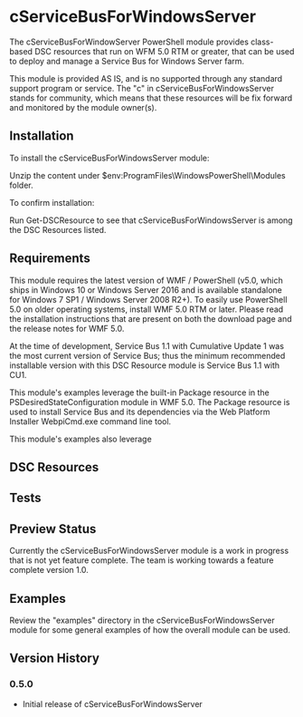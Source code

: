 # cServiceBusForWindowsServer

The cServiceBusForWindowServer PowerShell module provides class-based DSC resources that run on WFM 5.0 RTM or greater, that can be used to deploy and manage a Service Bus for Windows Server farm.

This module is provided AS IS, and is no supported through any standard support program or service.
The "c" in cServiceBusForWindowsServer stands for community, which means that these resources will be fix forward and monitored by the module owner(s).

## Installation

To install the cServiceBusForWindowsServer module:

Unzip the content under $env:ProgramFiles\WindowsPowerShell\Modules folder.

To confirm installation:

Run Get-DSCResource to see that cServiceBusForWindowsServer is among the DSC Resources listed.

## Requirements

This module requires the latest version of WMF / PowerShell (v5.0, which ships in Windows 10 or Windows Server 2016 and is available standalone for Windows 7 SP1 / Windows Server 2008 R2+). To easily use PowerShell 5.0 on older operating systems, install WMF 5.0 RTM or later. Please read the installation instructions that are present on both the download page and the release notes for WMF 5.0.

At the time of development, Service Bus 1.1 with Cumulative Update 1 was the most current version of Service Bus; thus the minimum recommended installable version with this DSC Resource module is Service Bus 1.1 with CU1.

This module's examples leverage the built-in Package resource in the PSDesiredStateConfiguration module in WMF 5.0. The Package resource is used to install Service Bus and its dependencies via the Web Platform Installer WebpiCmd.exe command line tool.

This module's examples also leverage

## DSC Resources

## Tests

## Preview Status

Currently the cServiceBusForWindowsServer module is a work in progress that is not yet feature complete. The team is working towards a feature complete version 1.0.

## Examples

Review the "examples" directory in the cServiceBusForWindowsServer module for some general examples of how the overall module can be used.

## Version History

### 0.5.0

* Initial release of cServiceBusForWindowsServer
